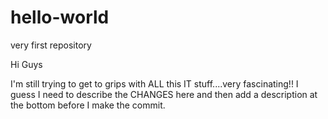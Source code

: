 # hello-world
very first repository


Hi Guys

I'm still trying to get to grips with ALL this IT stuff....very fascinating!!
I guess I need to describe the CHANGES here and then add a description at the bottom before I make the commit.
